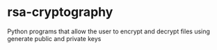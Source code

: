 # rsa-cryptography
Python programs that allow the user to encrypt and decrypt files using generate public and private keys
